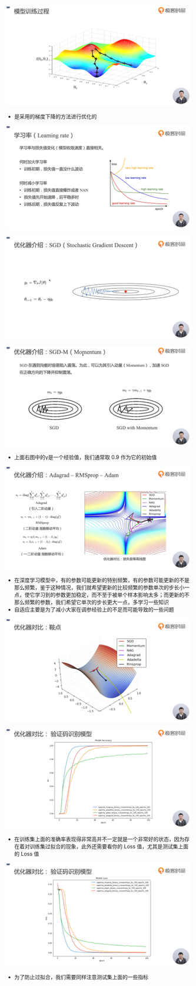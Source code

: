 ![1574771943684](assets/1574771943684.png)

- 是采用的梯度下降的方法进行优化的

![1574772158828](assets/1574772158828.png)

![1574772539031](assets/1574772539031.png)

![1574772634059](assets/1574772634059.png)

- 上面右图中的γ是一个经验值，我们通常取 0.9 作为它的初始值

![1574772835437](assets/1574772835437.png)

- 在深度学习模型中，有的参数可能更新的特别频繁，有的参数可能更新的不是那么频繁，鉴于这种情况，我们就希望更新的比较频繁的参数单次的步长小一点，使它学习到的参数更加稳定，而不至于被单个样本影响太多；而更新的不那么频繁的参数，我们希望它单次的步长更大一点，多学习一些知识
- 自适应主要是为了减小大家在调参经验上的不足而可能导致的一些问题

![1574774330504](assets/1574774330504.png)

![1574774400135](assets/1574774400135.png)

- 在训练集上面的准确率表现得非常高并不一定就是一个非常好的状态，因为存在着对训练集过拟合的现象，此外还需要看你的 Loss 值，尤其是测试集上面的 Loss 值

![1574774984231](assets/1574774984231.png)

- 为了防止过拟合，我们需要同样注意测试集上面的一些指标